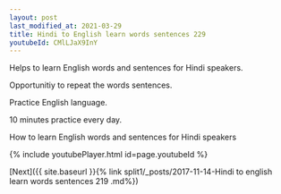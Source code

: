 ```yaml
---
layout: post
last_modified_at: 2021-03-29
title: Hindi to English learn words sentences 229 
youtubeId: CMlLJaX9InY
---
```

 
 
Helps to learn English words and sentences for Hindi speakers.

Opportunitiy to repeat the words sentences. 

Practice English language. 
 
10 minutes practice every day. 
 
How to learn English words and sentences for Hindi speakers 
 
{% include youtubePlayer.html id=page.youtubeId %}
 
 
[Next]({{ site.baseurl }}{% link  split1/_posts/2017-11-14-Hindi to english learn words sentences 219 .md%})
 
